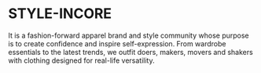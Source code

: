 # STYLE-INCORE

It is a fashion-forward apparel brand and style community whose purpose is to create confidence and inspire self-expression. From wardrobe essentials to the latest trends, we outfit doers, makers, movers and shakers with clothing designed for real-life versatility.

